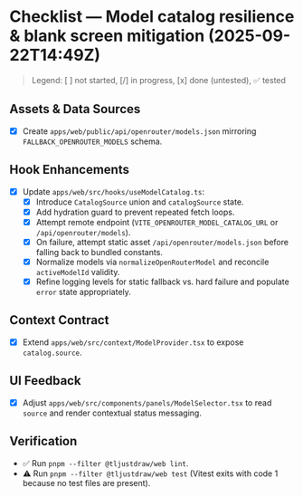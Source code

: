 # Checklist — Model catalog resilience & blank screen mitigation (2025-09-22T14:49Z)

> Legend: [ ] not started, [/] in progress, [x] done (untested), ✅ tested

## Assets & Data Sources
- [x] Create `apps/web/public/api/openrouter/models.json` mirroring `FALLBACK_OPENROUTER_MODELS` schema.

## Hook Enhancements
- [x] Update `apps/web/src/hooks/useModelCatalog.ts`:
  - [x] Introduce `CatalogSource` union and `catalogSource` state.
  - [x] Add hydration guard to prevent repeated fetch loops.
  - [x] Attempt remote endpoint (`VITE_OPENROUTER_MODEL_CATALOG_URL` or `/api/openrouter/models`).
  - [x] On failure, attempt static asset `/api/openrouter/models.json` before falling back to bundled constants.
  - [x] Normalize models via `normalizeOpenRouterModel` and reconcile `activeModelId` validity.
  - [x] Refine logging levels for static fallback vs. hard failure and populate `error` state appropriately.

## Context Contract
- [x] Extend `apps/web/src/context/ModelProvider.tsx` to expose `catalog.source`.

## UI Feedback
- [x] Adjust `apps/web/src/components/panels/ModelSelector.tsx` to read `source` and render contextual status messaging.

## Verification
- ✅ Run `pnpm --filter @tljustdraw/web lint`.
- ⚠️ Run `pnpm --filter @tljustdraw/web test` (Vitest exits with code 1 because no test files are present).


